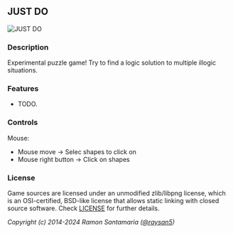 ## JUST DO

![JUST DO](screenshots/screenshot000.png "JUST DO")

### Description

Experimental puzzle game! Try to find a logic solution to multiple illogic situations.

### Features

 - TODO.

### Controls

Mouse:
 - Mouse move -> Selec shapes to click on
 - Mouse right button -> Click on shapes


### License

Game sources are licensed under an unmodified zlib/libpng license, which is an OSI-certified, BSD-like license that allows static linking with closed source software. Check [LICENSE](LICENSE) for further details.

*Copyright (c) 2014-2024 Ramon Santamaria ([@raysan5](https://github.com/raysan5))*